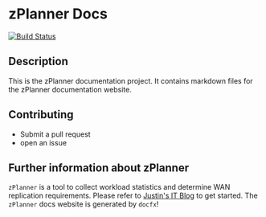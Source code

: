 # zPlanner Docs
[![Build Status](https://dev.azure.com/jpaul0929/zplanner-docs/_apis/build/status/zplanner-docs-ci?branchName=master)](https://dev.azure.com/jpaul0929/zplanner-docs/_build/latest?definitionId=2&branchName=master)
## Description
This is the zPlanner documentation project. It contains markdown files for the zPlanner documentation website.

## Contributing
* Submit a pull request
* open an issue

## Further information about zPlanner
`zPlanner` is a tool to collect workload statistics and determine WAN replication requirements. Please refer to [Justin's IT Blog](https://jpaul.me/zplanner/) to get started. The `zPlanner` docs website is generated by `docfx`!
